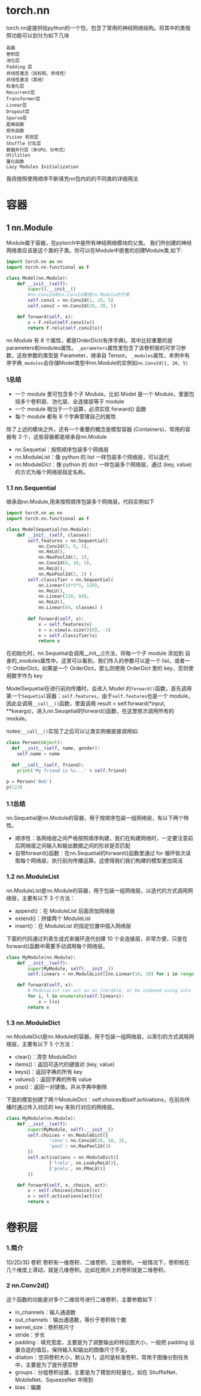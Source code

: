 # torch.nn
torch.nn是提供给python的一个包，包含了常用的神经网络结构。将其中的类按照功能可以划分为如下几块
```
容器
卷积层
池化层
Padding 层
非线性激活（加权和、非线性）
非线性激活（其他）
标准化层
Recurrent层
Transformer层
Linear层
Dropout层
Sparse层
距离函数
损失函数
Vision 视觉层
Shuffle 打乱层
数据并行层（多GPU、分布式）
Utilities
量化函数
Lazy Modules Initialization
```

我将按照使用顺序不断填充nn包内的的不同类的详细用法
# 容器
## 1 nn.Module 
Module属于容器，在pytorch中是所有神经网络模块的父类。
我们所创建的神经网络类应该是这个类的子类。你可以在Module中嵌套的创建Module类,如下:
```python
import torch.nn as nn
import torch.nn.functional as F

class Model(nn.Module):
    def __init__(self):
        super().__init__()
        #nn.Conv2d和nn.Conv2d都是nn.Module的子类
        self.conv1 = nn.Conv2d(1, 20, 5)
        self.conv2 = nn.Conv2d(20, 20, 5)

    def forward(self, x):
        x = F.relu(self.conv1(x))
        return F.relu(self.conv2(x))
```
nn.Module 有 8 个属性，都是OrderDict(有序字典)。其中比较重要的是parameters和modules属性。
`_parameters`属性里包含了该卷积层的可学习参数，这些参数的类型是 Parameter，继承自 Tensor。
`_modules`属性，本例中有序字典`_modules`会存储Model类型中nn.Module的实例如`nn.Conv2d(1, 20, 5)`

### 1总结
- 一个 module 里可包含多个子 Module。比如 Model 是一个 Module，里面包括多个卷积层、池化层、全连接层等子 module
- 一个 module 相当于一个运算，必须实现 forward() 函数
- 每个 module 都有 8 个字典管理自己的属性

除了上述的模块之外，还有一个重要的概念是模型容器 (Containers)，常用的容器有 3 个，这些容器都是继承自nn.Module
- nn.Sequetial：按照顺序包装多个网络层
- nn.ModuleList：像 python 的 list 一样包装多个网络层，可以迭代
- nn.ModuleDict：像 python 的 dict 一样包装多个网络层，通过 (key, value) 的方式为每个网络层指定名称。

### 1.1 nn.Sequential
继承自nn.Module,用来按照顺序包装多个网络层，代码实例如下
```python
import torch.nn as nn
import torch.nn.functional as F

class ModelSequetial(nn.Module):
    def __init__(self, classes): 
        self.features = nn.Sequential(
            nn.Conv2d(3, 6, 5),
            nn.ReLU(), 
            nn.MaxPool2d(2, 2), 
            nn.Conv2d(6, 16, 5), 
            nn.ReLU(), 
            nn.MaxPool2d(2, 2) ) 
        self.classifier = nn.Sequential( 
            nn.Linear(16*5*5, 120), 
            nn.ReLU(), 
            nn.Linear(120, 84), 
            nn.ReLU(), 
            nn.Linear(84, classes) ) 
        
        def forward(self, x): 
            x = self.features(x) 
            x = x.view(x.size()[0], -1) 
            x = self.classifier(x) 
            return x
```
在初始化时，nn.Sequetial会调用__init__()方法，将每一个子 module 添加到 自身的_modules属性中。这里可以看到，我们传入的参数可以是一个 list，或者一个 OrderDict。如果是一个 OrderDict，那么则使用 OrderDict 里的 key，否则使用数字作为 key

ModelSequetial在进行前向传播时，会进入 Model 的`forward()`函数，首先调用第一个`Sequetial`容器：`self.features`，由于`self.features`也是一个 module，因此会调用`__call__()`函数，里面调用 result = self.forward(*input, **kwargs)，进入nn.Seuqetial的forward()函数，在这里依次调用所有的 module。

notes:`__call__()`实现了之后可以让类实例被直接调用如:
```python
class Person(object):
  def __init__(self, name, gender):
    self.name = name
 
  def __call__(self, friend):
    print('My friend is %s...' % self.friend)
      
p = Person('Bob')
p(123)
```

### 1.1总结
nn.Sequetial是nn.Module的容器，用于按顺序包装一组网络层，有以下两个特性。
- 顺序性：各网络层之间严格按照顺序构建，我们在构建网络时，一定要注意前后网络层之间输入和输出数据之间的形状是否匹配
- 自带forward()函数：在nn.Sequetial的forward()函数里通过 for 循环依次读取每个网络层，执行前向传播运算。这使得我们我们构建的模型更加简洁

### 1.2 nn.ModuleList
nn.ModuleList是nn.Module的容器，用于包装一组网络层，以迭代的方式调用网络层，主要有以下 3 个方法：

- append()：在 ModuleList 后面添加网络层
- extend()：拼接两个 ModuleList
- insert()：在 ModuleList 的指定位置中插入网络层

下面的代码通过列表生成式来循环迭代创建 10 个全连接层，非常方便，只是在 forward()函数中需要手动调用每个网络层。

```python
class MyModule(nn.Module):
    def __init__(self):
        super(MyModule, self).__init__()
        self.linears = nn.ModuleList([nn.Linear(10, 10) for i in range(10)])

    def forward(self, x):
        # ModuleList can act as an iterable, or be indexed using ints
        for i, l in enumerate(self.linears):
            x = l(x)
        return x
```

### 1.3 nn.ModuleDict
nn.ModuleDict是nn.Module的容器，用于包装一组网络层，以索引的方式调用网络层，主要有以下 5 个方法：

- clear()：清空 ModuleDict
- items()：返回可迭代的键值对 (key, value)
- keys()：返回字典的所有 key
- values()：返回字典的所有 value
- pop()：返回一对键值，并从字典中删除

下面的模型创建了两个ModuleDict：self.choices和self.activations，在前向传播时通过传入对应的 key 来执行对应的网络层。
```python
class MyModule(nn.Module):
    def __init__(self):
        super(MyModule, self).__init__()
        self.choices = nn.ModuleDict({
                'conv': nn.Conv2d(10, 10, 3),
                'pool': nn.MaxPool2d(3)
        })
        self.activations = nn.ModuleDict([
                ['lrelu', nn.LeakyReLU()],
                ['prelu', nn.PReLU()]
        ])

    def forward(self, x, choice, act):
        x = self.choices[choice](x)
        x = self.activations[act](x)
        return x
```

# 卷积层
### 1.简介
1D/2D/3D 卷积
卷积有一维卷积、二维卷积、三维卷积。一般情况下，卷积核在几个维度上滑动，就是几维卷积。比如在图片上的卷积就是二维卷积。

### 2 nn.Conv2d()
这个函数的功能是对多个二维信号进行二维卷积，主要参数如下：

- in_channels：输入通道数
- out_channels：输出通道数，等价于卷积核个数
- kernel_size：卷积核尺寸
- stride：步长
- padding：填充宽度，主要是为了调整输出的特征图大小，一般把 padding 设置合适的值后，保持输入和输出的图像尺寸不变。
- dilation：空洞卷积大小，默认为 1，这时是标准卷积，常用于图像分割任务中，主要是为了提升感受野
- groups：分组卷积设置，主要是为了模型的轻量化，如在 ShuffleNet、MobileNet、SqueezeNet 中用到
- bias：偏置

